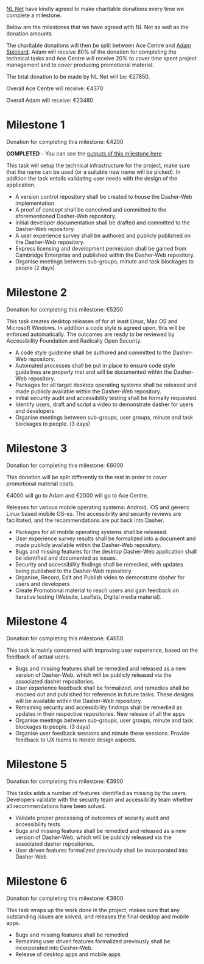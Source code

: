 [NL Net](https://nlnet.nl/) have kindly agreed to make charitable donations every time we complete a milestone.

Below are the milestones that we have agreed with NL Net as well as the donation amounts.

The charitable donations will then be split between Ace Centre and [Adam Spickard](https://github.com/aspickard). Adam will receive 80% of the donation for completing the technical tasks and Ace Centre will receive 20% to cover time spent project management and to cover producing promotional material.

The total donation to be made by NL Net will be: €27850.

Overall Ace Centre will receive: €4370

Overall Adam will receive: €23480

# Milestone 1

Donation for completing this milestone: €4200

**COMPLETED** - You can see the [outputs of this milestone here](./Milestone-1.md)

This task will setup the technical infrastructure for the project, make sure that the name can be used (or a suitable new name will be picked). In addition the task entails validating user needs with the design of the application.

- A version control repository shall be created to house the Dasher-Web implementation
- A proof of concept shall be conceived and committed to the aforementioned Dasher-Web repository.
- Initial developer documentation shall be drafted and committed to the Dasher-Web repository.
- A user experience survey shall be authored and publicly published on the Dasher-Web repository.
- Express licensing and development permission shall be gained from Cambridge Enterprise and published within the Dasher-Web repository.
- Organise meetings between sub-groups, minute and task blockages to people (2 days)

# Milestone 2

Donation for completing this milestone: €5200

This task creates desktop releases of for at least Linux, Mac OS and Microsoft Windows. In addition a code style is agreed upon, this will be enforced automatically. The outcomes are ready to be reviewed by Accessibility Foundation and Radically Open Security.

- A code style guideline shall be authored and committed to the Dasher-Web repository.
- Automated processes shall be put in place to ensure code style guidelines are properly met and will be documented within the Dasher-Web repository.
- Packages for all target desktop operating systems shall be released and made publicly available within the Dasher-Web repository.
- Initial security audit and accessibility testing shall be formally requested.
- Identify users, draft and script a video to demonstrate dasher for users and developers
- Organise meetings between sub-groups, user groups, minute and task blockages to people. (3 days)

# Milestone 3

Donation for completing this milestone: €6000

This donation will be split differently to the rest in order to cover promotional material costs.

€4000 will go to Adam and €2000 will go to Ace Centre.

Releases for various mobile operating systems: Android, iOS and generic Linux based mobile OS-es. The accessibility and security reviews are facilitated, and the recommendations are put back into Dasher.

- Packages for all mobile operating systems shall be released.
- User experience survey results shall be formalized into a document and made publicly available within the Dasher-Web repository.
- Bugs and missing features for the desktop Dasher-Web application shall be identified and documented as issues.
- Security and accessibility findings shall be remedied, with updates being published to the Dasher-Web repository.
- Organise, Record, Edit and Publish video to demonstrate dasher for users and developers
- Create Promotional material to reach users and gain feedback on iterative testing (Website, Leaflets, Digital media material).

# Milestone 4

Donation for completing this milestone: €4650

This task is mainly concerned with improving user experience, based on the feedback of actual users.

- Bugs and missing features shall be remedied and released as a new version of Dasher-Web, which will be publicly released via the associated dasher repositories.
- User experience feedback shall be formalized, and remedies shall be mocked out and published for reference in future tasks. These designs will be available within the Dasher-Web repository.
- Remaining security and accessibility findings shall be remedied as updates in their respective repositories.
  New release of all the apps
- Organise meetings between sub-groups, user groups, minute and task blockages to people. (3 days)
- Organise user feedback sessions and minute these sessions. Provide feedback to UX teams to iterate design aspects.

# Milestone 5

Donation for completing this milestone: €3900

This tasks adds a number of features identified as missing by the users. Developers validate with the security team and accessibility team whether all recommendations have been solved.

- Validate proper processing of outcomes of security audit and accessibility tests
- Bugs and missing features shall be remedied and released as a new version of Dasher-Web, which will be publicly released via the associated dasher repositories.
- User driven features formalized previously shall be incorporated into Dasher-Web

# Milestone 6

Donation for completing this milestone: €3900

This task wraps up the work done in the project, makes sure that any outstanding issues are solved, and releases the final desktop and mobile apps.

- Bugs and missing features shall be remedied
- Remaining user driven features formalized previously shall be incorporated into Dasher-Web.
- Release of desktop apps and mobile apps
